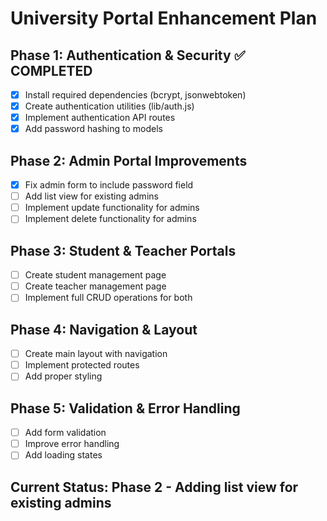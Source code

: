# University Portal Enhancement Plan

## Phase 1: Authentication & Security ✅ COMPLETED
- [x] Install required dependencies (bcrypt, jsonwebtoken)
- [x] Create authentication utilities (lib/auth.js)
- [x] Implement authentication API routes
- [x] Add password hashing to models

## Phase 2: Admin Portal Improvements
- [x] Fix admin form to include password field
- [ ] Add list view for existing admins
- [ ] Implement update functionality for admins
- [ ] Implement delete functionality for admins

## Phase 3: Student & Teacher Portals
- [ ] Create student management page
- [ ] Create teacher management page
- [ ] Implement full CRUD operations for both

## Phase 4: Navigation & Layout
- [ ] Create main layout with navigation
- [ ] Implement protected routes
- [ ] Add proper styling

## Phase 5: Validation & Error Handling
- [ ] Add form validation
- [ ] Improve error handling
- [ ] Add loading states

## Current Status: Phase 2 - Adding list view for existing admins
